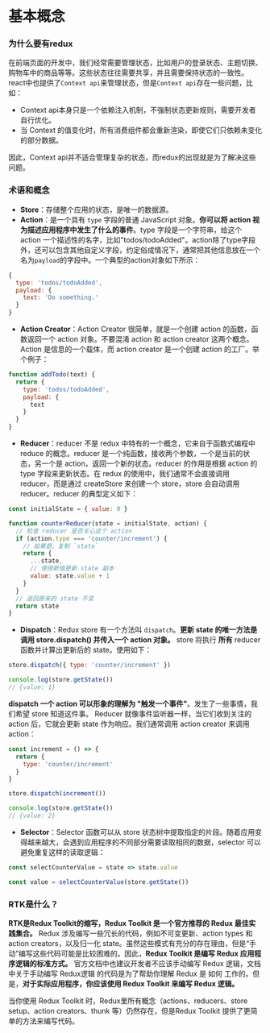 # 基本概念

### 为什么要有redux

在前端页面的开发中，我们经常需要管理状态，比如用户的登录状态、主题切换、购物车中的商品等等。这些状态往往需要共享，并且需要保持状态的一致性。react中也提供了`Context api`来管理状态，但是`Context api`存在一些问题，比如：

- Context api本身只是一个依赖注入机制，不强制状态更新规则，需要开发者自行优化。
- 当 Context 的值变化时，所有消费组件都会重新渲染，即使它们只依赖未变化的部分数据。

因此，Context api并不适合管理复杂的状态，而redux的出现就是为了解决这些问题。

### 术语和概念

- **Store**：存储整个应用的状态，是唯一的数据源。
- **Action**：是一个具有 `type` 字段的普通 JavaScript 对象。**你可以将 action 视为描述应用程序中发生了什么的事件**。type 字段是一个字符串，给这个 action 一个描述性的名字，比如"todos/todoAdded"。action除了type字段外，还可以包含其他自定义字段，约定俗成情况下，通常把其他信息放在一个名为`payload`的字段中。一个典型的action对象如下所示：

```javaScript
{
  type: 'todos/todoAdded',
  payload: {
    text: 'Do something.'
  }
}

```
- **Action Creator**：Action Creator 很简单，就是一个创建 action 的函数，函数返回一个 action 对象。不要混淆 action 和 action creator 这两个概念。Action 是信息的一个载体，而 action creator 是一个创建 action 的工厂。举个例子：

```javaScript
function addTodo(text) {
  return {
    type: 'todos/todoAdded',
    payload: {
      text
    }
  }
}
```


- **Reducer**：reducer 不是 redux 中特有的一个概念，它来自于函数式编程中 reduce 的概念。reducer 是一个纯函数，接收两个参数，一个是当前的状态，另一个是 action，返回一个新的状态。reducer 的作用是根据 action 的 type 字段来更新状态。在 redux 的使用中，我们通常不会直接调用 reducer，而是通过 createStore 来创建一个 store，store 会自动调用 reducer。reducer 的典型定义如下：

```javaScript
const initialState = { value: 0 }

function counterReducer(state = initialState, action) {
  // 检查 reducer 是否关心这个 action
  if (action.type === 'counter/increment') {
    // 如果是，复制 `state`
    return {
      ...state,
      // 使用新值更新 state 副本
      value: state.value + 1
    }
  }
  // 返回原来的 state 不变
  return state
}
```

- **Dispatch**：Redux store 有一个方法叫 ```dispatch```。**更新 state 的唯一方法是调用 store.dispatch() 并传入一个 action 对象。** store 将执行 **所有** reducer 函数并计算出更新后的 state。使用如下：

```javaScript
store.dispatch({ type: 'counter/increment' })

console.log(store.getState())
// {value: 1}
```
**dispatch 一个 action 可以形象的理解为 "触发一个事件"**。发生了一些事情，我们希望 store 知道这件事。 Reducer 就像事件监听器一样，当它们收到关注的 action 后，它就会更新 state 作为响应。我们通常调用 action creator 来调用 action：

```javaScript
const increment = () => {
  return {
    type: 'counter/increment'
  }
}

store.dispatch(increment())

console.log(store.getState())
// {value: 2}
```

- **Selector**：Selector 函数可以从 store 状态树中提取指定的片段。随着应用变得越来越大，会遇到应用程序的不同部分需要读取相同的数据，selector 可以避免重复这样的读取逻辑：

```javaScript
const selectCounterValue = state => state.value

const value = selectCounterValue(store.getState())
```

### RTK是什么？

**RTK是Redux Toolkit的缩写，Redux Toolkit 是一个官方推荐的 Redux 最佳实践集合。** Redux 涉及编写一些冗长的代码，例如不可变更新、action types 和 action creators，以及归一化 state。虽然这些模式有充分的存在理由，但是“手动”编写这些代码可能是比较困难的。因此，**Redux Toolkit 是编写 Redux 应用程序逻辑的标准方式。** 官方文档中也建议开发者不应该手动编写 Redux 逻辑，文档中关于手动编写 Redux逻辑 的代码是为了帮助你理解 Redux 是 如何 工作的。但是，**对于实际应用程序，你应该使用 Redux Toolkit 来编写 Redux 逻辑。**

当你使用 Redux Toolkit 时，Redux里所有概念（actions、reducers、store setup、action creators、thunk 等）仍然存在，但是Redux Toolkit 提供了更简单的方法来编写代码。